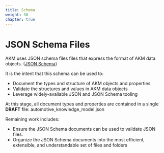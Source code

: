 ```yaml
---
title: Schema
weight: 30
chapter: true
---
```


# JSON Schema Files
AKM uses JSON schema files files that express the format of AKM data objects. 
([JSON Schema](https://json-schema.org/)) 

 It is the intent that this schema can be used to:

- Document the types and structure of AKM objects and properties
- Validate the structures and values in AKM data objects
- Leverage widely-available JSON and JSON Schema tooling

At this stage, all document types and properties are contained in a single **DRAFT** file: automotive_knowledge_model.json

Remaining work includes:

- Ensure the JSON Schema documents can be used to validate JSON files.
- Organize the JSON Schema documents into the most efficient, extensible, and understandable set of files and folders


